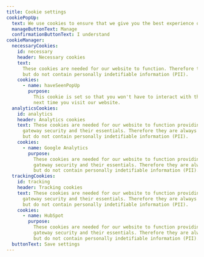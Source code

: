 ```yaml
---
title: Cookie settings
cookiePopUp:
  text: We use cookies to ensure that we give you the best experience on our website. If you continue without changing your settings, we'll assume that you are happy to receive all cookies on the Oslo Market Solutions website. However, you can change your settings at any time.
  manageButtonText: Manage
  confirmationButtonText: I understand
cookieManager:
  necessaryCookies:
    id: necessary
    header: Necessary cookies
    text:
      These cookies are needed for our website to function. Therefore they are always on,
      but do not contain personally indetifiable information (PII).
    cookies:
      - name: haveSeenPopUp
        purpose:
          This cookie is set so that you won't have to interact with the cookie pop-up
          next time you visit our website.
  analyticsCookies:
    id: analytics
    header: Analytics cookies
    text: These cookies are needed for our website to function providing payment
      gateway security and their essentials. Therefore they are always on
      but do not contain personally indetifiable information (PII).
    cookies:
      - name: Google Analytics
        purpose:
          These cookies are needed for our website to function providing payment
          gateway security and their essentials. Therefore they are always on
          but do not contain personally indetifiable information (PII).
  trackingCookies:
    id: tracking
    header: Tracking cookies
    text: These cookies are needed for our website to function providing payment
      gateway security and their essentials. Therefore they are always on
      but do not contain personally indetifiable information (PII).
    cookies:
      - name: HubSpot
        purpose:
          These cookies are needed for our website to function providing payment
          gateway security and their essentials. Therefore they are always on
          but do not contain personally indetifiable information (PII).
  buttonText: Save settings
---
```

